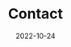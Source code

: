 ---
title: Contact
date: 2022-10-24

type: landing

content:
    title: Contact
    text: |-
      Lorem ipsum dolor sit amet, consectetur adipiscing elit. Integer tempus augue non tempor egestas. Proin nisl nunc, dignissim in accumsan dapibus, auctor ullamcorper neque. Quisque at elit felis. Vestibulum ante ipsum primis in faucibus orci luctus et ultrices posuere cubilia curae; Aenean eget elementum odio. Cras interdum eget risus sit amet aliquet. In volutpat, nisl ut fringilla dignissim, arcu nisl suscipit ante, at accumsan sapien nisl eu eros.
    email: test@example.org
    phone: 888 888 88 88
    address:
      street: 450 Serra Mall
      city: Stanford
      region: CA
      postcode: '94305'
      country: United States
      country_code: US
    coordinates:
      latitude: '37.4275'
      longitude: '-122.1697'
    directions: Enter Building 1 and take the stairs to Office 200 on Floor 2
    office_hours:
      - 'Monday 10:00 to 13:00'
      - 'Wednesday 09:00 to 10:00'
    appointment_url: 'https://calendly.com'
    #contact_links:
    #  - icon: comments
    #    icon_pack: fas
    #    name: Discuss on Forum
    #    link: 'https://discourse.gohugo.io'
    
    # Automatically link email and phone or display as text?
    autolink: true
    
    # Email form provider
    form:
      provider: netlify
      formspree:
        id:
      netlify:
        # Enable CAPTCHA challenge to reduce spam?
        captcha: false
design:
    columns: '1'
---